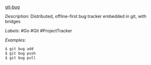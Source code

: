 [git-bug](https://github.com/MichaelMure/git-bug)

*Description*: Distributed, offline-first bug tracker embedded in git, with bridges

*Labels*: #Go #Git #ProjectTracker

*Examples*:

```bash
$ git bug add
$ git bug push
$ git bug pull
```
